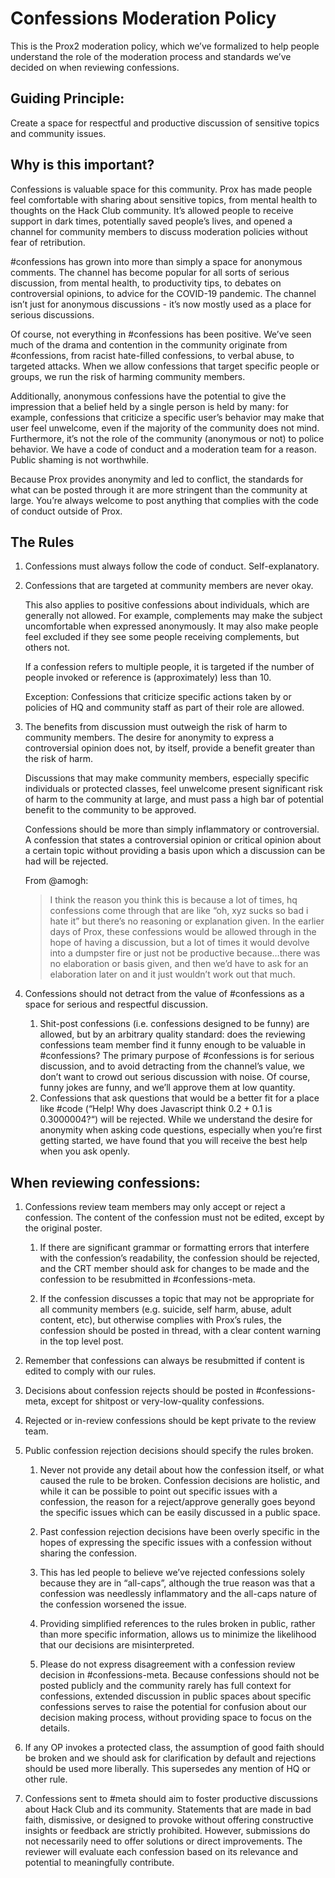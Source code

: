 # Confessions Moderation Policy

This is the Prox2 moderation policy, which we’ve formalized to help people understand the role of the moderation process and standards we’ve decided on when reviewing confessions.

## Guiding Principle:

Create a space for respectful and productive discussion of sensitive topics and community issues.

## Why is this important?

Confessions is valuable space for this community. Prox has made people feel comfortable with sharing about sensitive topics, from mental health to thoughts on the Hack Club community. It’s allowed people to receive support in dark times, potentially saved people’s lives, and opened a channel for community members to discuss moderation policies without fear of retribution.

#confessions has grown into more than simply a space for anonymous comments. The channel has become popular for all sorts of serious discussion, from mental health, to productivity tips, to debates on controversial opinions, to advice for the COVID-19 pandemic. The channel isn’t just for anonymous discussions - it’s now mostly used as a place for serious discussions.

Of course, not everything in #confessions has been positive. We’ve seen much of the drama and contention in the community originate from #confessions, from racist hate-filled confessions, to verbal abuse, to targeted attacks. When we allow confessions that target specific people or groups, we run the risk of harming community members.

Additionally, anonymous confessions have the potential to give the impression that a belief held by a single person is held by many: for example, confessions that criticize a specific user’s behavior may make that user feel unwelcome, even if the majority of the community does not mind. Furthermore, it’s not the role of the community (anonymous or not) to police behavior. We have a code of conduct and a moderation team for a reason. Public shaming is not worthwhile.

Because Prox provides anonymity and led to conflict, the standards for what can be posted through it are more stringent than the community at large. You’re always welcome to post anything that complies with the code of conduct outside of Prox.

## The Rules

1) Confessions must always follow the code of conduct.
   Self-explanatory.

2) Confessions that are targeted at community members are never okay.

   This also applies to positive confessions about individuals, which are generally not allowed. For example, complements may make the subject uncomfortable when expressed anonymously. It may also make people feel excluded if they see some people receiving complements, but others not.

   If a confession refers to multiple people, it is targeted if the number of people invoked or reference is (approximately) less than 10.

   Exception: Confessions that criticize specific actions taken by or policies of HQ and community staff as part of their role are allowed.

3) The benefits from discussion must outweigh the risk of harm to community members.
   The desire for anonymity to express a controversial opinion does not, by itself, provide a benefit greater than the risk of harm.

   Discussions that may make community members, especially specific individuals or protected classes, feel unwelcome present significant risk of harm to the community at large, and must pass a high bar of potential benefit to the community to be approved.

   Confessions should be more than simply inflammatory or controversial. A confession that states a controversial opinion or critical opinion about a certain topic without providing a basis upon which a discussion can be had will be rejected.

   From @amogh:

   > I think the reason you think this is because a lot of times, hq confessions come through that are like “oh, xyz sucks so bad i hate it” but there’s no reasoning or explanation given. In the earlier days of Prox, these confessions would be allowed through in the hope of having a discussion, but a lot of times it would devolve into a dumpster fire or just not be productive because…there was no elaboration or basis given, and then we’d have to ask for an elaboration later on and it just wouldn’t work out that much.

4) Confessions should not detract from the value of #confessions as a space for serious and respectful discussion.
     1) Shit-post confessions (i.e. confessions designed to be funny) are allowed, but by an arbitrary quality standard: does the reviewing confessions team member find it funny enough to be valuable in #confessions? The primary purpose of #confessions is for serious discussion, and to avoid detracting from the channel’s value, we don’t want to crowd out serious discussion with noise. Of course, funny jokes are funny, and we’ll approve them at low quantity.
     2) Confessions that ask questions that would be a better fit for a place like #code  (“Help! Why does Javascript think 0.2 + 0.1 is 0.3000004?“) will be rejected. While we understand the desire for anonymity when asking code questions, especially when you’re first getting started, we have found that you will receive the best help when you ask openly.

## When reviewing confessions:

1) Confessions review team members may only accept or reject a confession. The content of the confession must not be edited, except by the original poster.
    
    1) If there are significant grammar or formatting errors that interfere with the confession’s readability, the confession should be rejected, and the CRT member should ask for changes to be made and the confession to be resubmitted in #confessions-meta.
    
    2) If the confession discusses a topic that may not be appropriate for all community members (e.g. suicide, self harm, abuse, adult content, etc), but otherwise complies with Prox’s rules, the confession should be posted in thread, with a clear content warning in the top level post.

2) Remember that confessions can always be resubmitted if content is edited to comply with our rules.

3) Decisions about confession rejects should be posted in #confessions-meta, except for shitpost or very-low-quality confessions.

4) Rejected or in-review confessions should be kept private to the review team.

5) Public confession rejection decisions should specify the rules broken.
    
    1) Never not provide any detail about how the confession itself, or what caused the rule to be broken. Confession decisions are holistic, and while it can be possible to point out specific issues with a confession, the reason for a reject/approve generally goes beyond the specific issues which can be easily discussed in a public space.
    
    2) Past confession rejection decisions have been overly specific in the hopes of expressing the specific issues with a confession without sharing the confession.
    
    3) This has led people to believe we’ve rejected confessions solely because they are in “all-caps”, although the true reason was that a confession was needlessly inflammatory and the all-caps nature of the confession worsened the issue.
    
    4) Providing simplified references to the rules broken in public, rather than more specific information, allows us to minimize the likelihood that our decisions are misinterpreted.
    
    5) Please do not express disagreement with a confession review decision in #confessions-meta. Because confessions should not be posted publicly and the community rarely has full context for confessions, extended discussion in public spaces about specific confessions serves to raise the potential for confusion about our decision making process, without providing space to focus on the details.

6) If any OP invokes a protected class, the assumption of good faith should be broken and we should ask for clarification by default and rejections should be used more liberally. This supersedes any mention of HQ or other rule.

7) Confessions sent to #meta should aim to foster productive discussions about Hack Club and its community. Statements that are made in bad faith, dismissive, or designed to provoke without offering constructive insights or feedback are strictly prohibited. However, submissions do not necessarily need to offer solutions or direct improvements. The reviewer will evaluate each confession based on its relevance and potential to meaningfully contribute.
